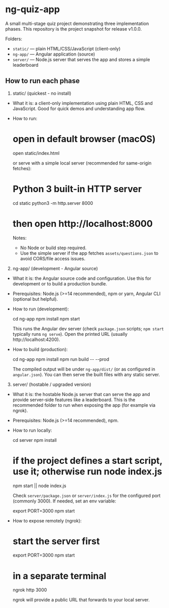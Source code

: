 # ng-quiz-app

A small multi-stage quiz project demonstrating three implementation phases. This repository is
the project snapshot for release v1.0.0.

Folders:
- `static/` — plain HTML/CSS/JavaScript (client-only)
- `ng-app/` — Angular application (source)
- `server/` — Node.js server that serves the app and stores a simple leaderboard

How to run each phase
---------------------

1) static/ (quickest - no install)

- What it is: a client-only implementation using plain HTML, CSS and JavaScript. Good for quick demos and understanding app flow.
- How to run:

    # open in default browser (macOS)
    open static/index.html

  or serve with a simple local server (recommended for same-origin fetches):

    # Python 3 built-in HTTP server
    cd static
    python3 -m http.server 8000
    # then open http://localhost:8000

  Notes:
  - No Node or build step required.
  - Use the simple server if the app fetches `assets/questions.json` to avoid CORS/file access issues.

2) ng-app/ (development - Angular source)

- What it is: the Angular source code and configuration. Use this for development or to build a production bundle.
- Prerequisites: Node.js (>=14 recommended), npm or yarn, Angular CLI (optional but helpful).
- How to run (development):

    cd ng-app
    npm install
    npm start

  This runs the Angular dev server (check `package.json` scripts; `npm start` typically runs `ng serve`). Open the printed URL (usually http://localhost:4200).

- How to build (production):

    cd ng-app
    npm install
    npm run build -- --prod

  The compiled output will be under `ng-app/dist/` (or as configured in `angular.json`). You can then serve the built files with any static server.

3) server/ (hostable / upgraded version)

- What it is: the hostable Node.js server that can serve the app and provide server-side features like a leaderboard. This is the recommended folder to run when exposing the app (for example via ngrok).
- Prerequisites: Node.js (>=14 recommended), npm.
- How to run locally:

    cd server
    npm install
    # if the project defines a start script, use it; otherwise run node index.js
    npm start || node index.js

  Check `server/package.json` or `server/index.js` for the configured port (commonly 3000). If needed, set an env variable:

    export PORT=3000
    npm start

- How to expose remotely (ngrok):

    # start the server first
    export PORT=3000
    npm start

    # in a separate terminal
    ngrok http 3000

  ngrok will provide a public URL that forwards to your local server.